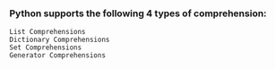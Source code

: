 ### Python supports the following 4 types of comprehension:
```
List Comprehensions
Dictionary Comprehensions
Set Comprehensions
Generator Comprehensions
```